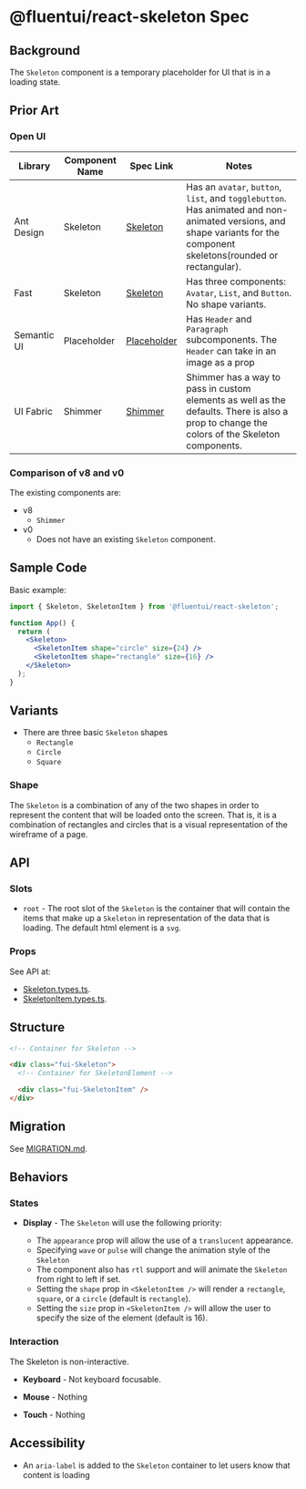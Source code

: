 # @fluentui/react-skeleton Spec

## Background

The `Skeleton` component is a temporary placeholder for UI that is in a loading state.

## Prior Art

### Open UI

| Library     | Component Name | Spec Link                                                                       | Notes                                                                                                                                                                  |
| ----------- | -------------- | ------------------------------------------------------------------------------- | ---------------------------------------------------------------------------------------------------------------------------------------------------------------------- |
| Ant Design  | Skeleton       | [Skeleton](https://ant.design/components/skeleton/)                             | Has an `avatar`, `button`, `list`, and `togglebutton`. Has animated and non-animated versions, and shape variants for the component skeletons(rounded or rectangular). |
| Fast        | Skeleton       | [Skeleton](https://explore.fast.design/components/fast-skeleton)                | Has three components: `Avatar`, `List`, and `Button`. No shape variants.                                                                                               |
| Semantic UI | Placeholder    | [Placeholder](https://react.semantic-ui.com/elements/placeholder/)              | Has `Header` and `Paragraph` subcomponents. The `Header` can take in an image as a prop                                                                                |
| UI Fabric   | Shimmer        | [Shimmer](https://developer.microsoft.com/en-us/fluentui#/controls/web/shimmer) | Shimmer has a way to pass in custom elements as well as the defaults. There is also a prop to change the colors of the Skeleton components.                            |

### Comparison of v8 and v0

The existing components are:

- v8
  - `Shimmer`
- v0
  - Does not have an existing `Skeleton` component.

## Sample Code

Basic example:

```jsx
import { Skeleton, SkeletonItem } from '@fluentui/react-skeleton';

function App() {
  return (
    <Skeleton>
      <SkeletonItem shape="circle" size={24} />
      <SkeletonItem shape="rectangle" size={16} />
    </Skeleton>
  );
}
```

## Variants

- There are three basic `Skeleton` shapes
  - `Rectangle`
  - `Circle`
  - `Square`

### Shape

The `Skeleton` is a combination of any of the two shapes in order to represent the content that will be loaded onto the screen. That is, it is a combination of rectangles and circles that is a visual representation of the wireframe of a page.

## API

### Slots

- `root` - The root slot of the `Skeleton` is the container that will contain the items that make up a `Skeleton` in representation of the data that is loading. The default html element is a `svg`.

### Props

See API at:

- [Skeleton.types.ts](./src/components/Skeleton/Skeleton.types.ts).
- [SkeletonItem.types.ts](./src/components/SkeletonItem/SkeletonItem.types.ts).

## Structure

```html
<!-- Container for Skeleton -->

<div class="fui-Skeleton">
  <!-- Container for SkeletonElement -->

  <div class="fui-SkeletonItem" />
</div>
```

## Migration

See [MIGRATION.md](./MIGRATION.md).

## Behaviors

### States

- **Display** - The `Skeleton` will use the following priority:

  - The `appearance` prop will allow the use of a `translucent` appearance.
  - Specifying `wave` or `pulse` will change the animation style of the `Skeleton`
  - The component also has `rtl` support and will animate the `Skeleton` from right to left if set.
  - Setting the `shape` prop in `<SkeletonItem />` will render a `rectangle`, `square`, or a `circle` (default is `rectangle`).
  - Setting the `size` prop in `<SkeletonItem />` will allow the user to specify the size of the element (default is 16).

### Interaction

The Skeleton is non-interactive.

- **Keyboard** - Not keyboard focusable.
- **Mouse** - Nothing

- **Touch** - Nothing

## Accessibility

- An `aria-label` is added to the `Skeleton` container to let users know that content is loading
